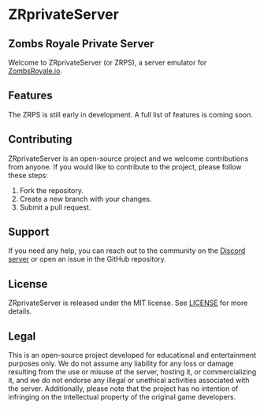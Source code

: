 # ZRprivateServer
## Zombs Royale Private Server
Welcome to ZRprivateServer (or ZRPS), a server emulator for [ZombsRoyale.io](https://zombsroyale.io).

## Features

The ZRPS is still early in development. A full list of features is coming soon.

## Contributing

ZRprivateServer is an open-source project and we welcome contributions from anyone. If you would like to contribute to the project, please follow these steps:

1. Fork the repository.
2. Create a new branch with your changes.
3. Submit a pull request.

## Support

If you need any help, you can reach out to the community on the [Discord server](https://discord.gg/SykMmta6cB) or open an issue in the GitHub repository.

## License

ZRprivateServer is released under the MIT license. See [LICENSE](https://github.com/JamzOhJamzZRprivateServer/LICENSE) for more details.

## Legal

This is an open-source project developed for educational and entertainment purposes only. We do not assume any liability for any loss or damage resulting from the use or misuse of the server, hosting it, or commercializing it, and we do not endorse any illegal or unethical activities associated with the server. Additionally, please note that the project has no intention of infringing on the intellectual property of the original game developers.
